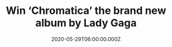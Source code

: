---
campaign-uuid: "c-7e9ed48e-1c03-42c4-9d51-0be4d76ce180"
type: "Competition"
category: "Music"
date: "2020-05-29T06:00:00.000Z"
end-date: "2020-06-29T23:59:00.000Z"
disable-form: false
is_promoted: false
has_entry_page: true
title: "Win ‘Chromatica’ the brand new album by Lady Gaga"
competition-description: "<p>We have on our hands the sixth studio album by the Queen\
  \ of Pop Lady Gaga, her brand new record called ‘Chromatica’. An amazing 16-track\
  \ album full of incredible collaborations such as Ariana Grande, BLACKPINK, Elton\
  \ John.</p>\n<p>She’s back. Want to hear it first? Click below for a chance to win!</p>\n"
hero-header: "Win ‘Chromatica’ the brand new album by Lady Gaga"
terms-confirmation: "N/A"
banner-img: "https://assets.expresslyapp.com/asset-edf41dfa-7e29-44a0-ad4c-1bc8ea98cbe4.jpg"
logo-left-href: "aaa.nme.com"
logo-left-image: "https://assets.expresslyapp.com/asset-bb7c0628-a89a-4c87-9f49-4de1e2ae19da.jpg"
logo-left-title: "NME AAA"
bg-image-hero: "https://assets.expresslyapp.com/asset-e68fbd4d-bcb7-438b-bd67-6c52924c4c07.jpg"
bg-image-first: "https://assets.expresslyapp.com/asset-9e58ae83-850c-43e6-a760-e5595e377ebc.jpg"
section1-content: "<p>Lady Gaga’s sixth studio album is finally here. ‘Chromatica’\
  \ has 16 songs, with features from Grande on ‘Rain on Me’, John on ‘Sine From Above’\
  \ and K-Pop stars BLACKPINK on ‘Sour Candy’.</p>\n<p>Enter below for a chance to\
  \ win and discover it now.</p>\n"
entry-title: "Win ‘Chromatica’ the brand new album by Lady Gaga"
entry-content: "<p>Enter the draw to win ‘Chromatica’ the brand new album by Lady\
  \ Gaga  by completing the form below before 23:59 on the 29th of June 2020.</p>\n"
has-winner: true
winner-title: "CONGRATULATIONS to Samuel F. who won  ‘Chromatica’ the brand new album\
  \ by Lady Gaga"
winner-banner: "https://assets.expresslyapp.com/asset-9b863ce8-0857-4033-89ec-69593161180e.jpg"
prize-description: "‘Chromatica’ the brand new album by Lady Gaga"
special-conditions: "Multiple entries are allowed up to one every day.\r\n\r\nThis\
  \ competition is also available on: https://club.expressly.io/competitions/lady-gaga-chromatica-cd"
country-restrictions:
- "GB"
---